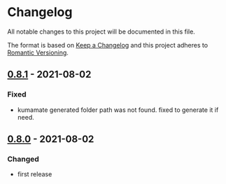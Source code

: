 # Changelog
All notable changes to this project will be documented in this file.

The format is based on [Keep a Changelog](http://keepachangelog.com/en/1.0.0/)
and this project adheres to [Romantic Versioning](http://blog.legacyteam.info/2015/12/romver-romantic-versioning/).

## [0.8.1] - 2021-08-02

### Fixed
- kumamate generated folder path was not found. fixed to generate it if need.


## [0.8.0] - 2021-08-02

### Changed
- first release


[Unreleased]: https://github.com/sassembla/autoya/compare/0.8.1...HEAD
[0.8.1]: https://github.com/sassembla/autoya/compare/0.8.0...0.8.1
[0.8.0]: https://github.com/sassembla/autoya/compare/0.8.0...0.8.0
